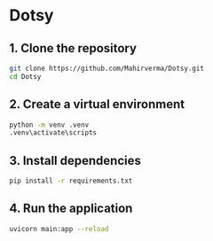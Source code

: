 # Dotsy

## 1. Clone the repository

```bash
git clone https://github.com/Mahirverma/Dotsy.git
cd Dotsy
```

## 2. Create a virtual environment

```bash
python -m venv .venv
.venv\activate\scripts
```
## 3. Install dependencies

```bash
pip install -r requirements.txt
```

## 4. Run the application
```bash
uvicorn main:app --reload
```

